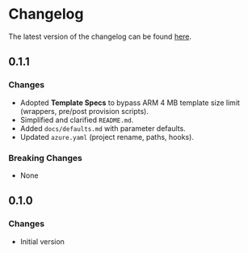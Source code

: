 # Changelog

The latest version of the changelog can be found [here](https://github.com/Azure/bicep-registry-modules/blob/main/avm/ptn/ai-ml/landing-zone/CHANGELOG.md).

## 0.1.1

### Changes

- Adopted **Template Specs** to bypass ARM 4 MB template size limit (wrappers, pre/post provision scripts).
- Simplified and clarified `README.md`.
- Added `docs/defaults.md` with parameter defaults.
- Updated `azure.yaml` (project rename, paths, hooks).

### Breaking Changes

- None

## 0.1.0

### Changes

- Initial version

